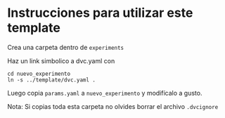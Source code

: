 # Instrucciones para utilizar este template

Crea una carpeta dentro de `experiments`

Haz un link simbolico a dvc.yaml con

    cd nuevo_experimento
    ln -s ../template/dvc.yaml .

Luego copia `params.yaml` a `nuevo_experimento` y modifícalo a gusto. 

Nota: Si copias toda esta carpeta no olvides borrar el archivo `.dvcignore`
